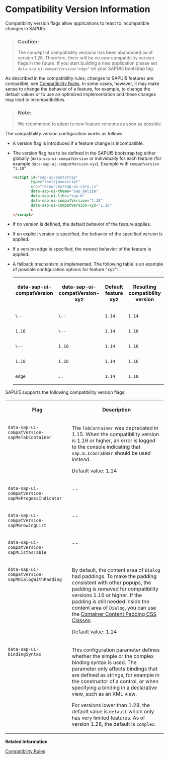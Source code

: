 <!-- loio9feb96da02c2429bb1afcf6534d77c79 -->

# Compatibility Version Information

Compatibility version flags allow applications to react to incompatible changes in SAPUI5.

> ### Caution:  
> The concept of compatibility versions has been abandoned as of version 1.28. Therefore, there will be no new compatibility version flags in the future. If you start building a new application please set `data-sap-ui-compatVersion="edge"` on your SAPUI5 bootstrap tag.

As described in the compatibility rules, changes to SAPUI5 features are compatible, see [Compatibility Rules](../02_Read-Me-First/compatibility-rules-91f0873.md). In some cases, however, it may make sense to change the behavior of a feature, for example, to change the default values or to use an optimized implementation and these changes may lead to incompatibilities.

> ### Note:  
> We recommend to adapt to new feature versions as soon as possible.

The compatibility version configuration works as follows:

-   A version flag is introduced if a feature change is incompatible.
-   The version flag has to be defined in the SAPUI5 bootstrap tag either globally \(`data-sap-ui-compatVersion` or individually for each feature \(for example `data-sap-ui-compatVersion-xyz`\). Example with `compatVersion "1.18"`

    ```html
    <script id="sap-ui-bootstrap" 
            type="text/javascript"
            src="resources/sap-ui-core.js"
            data-sap-ui-theme="sap_belize"
            data-sap-ui-libs="sap.m"
            data-sap-ui-compatVersion="1.18"
            data-sap-ui-compatVersion-xyz="1.16"
            >
    </script> 
    ```

-   If no version is defined, the default behavior of the feature applies.
-   If an explicit version is specified, the behavior of the specified version is applied.
-   If a version edge is specified, the newest behavior of the feature is applied.
-   A fallback mechanism is implemented. The following table is an example of possible configuration options for feature "xyz":


    <table>
    <tr>
    <th valign="top">

    data-sap-ui-compatVersion


    
    </th>
    <th valign="top">

    data-sap-ui-compatVersion-xyz


    
    </th>
    <th valign="top">

    Default feature xyz


    
    </th>
    <th valign="top">

    Resulting compatibility version


    
    </th>
    </tr>
    <tr>
    <td valign="top">
    
        \--


    
    </td>
    <td valign="top">
    
        \--


    
    </td>
    <td valign="top">
    
        1.14


    
    </td>
    <td valign="top">
    
        1.14


    
    </td>
    </tr>
    <tr>
    <td valign="top">
    
        1.16


    
    </td>
    <td valign="top">
    
        \--


    
    </td>
    <td valign="top">
    
        1.14


    
    </td>
    <td valign="top">
    
        1.16


    
    </td>
    </tr>
    <tr>
    <td valign="top">
    
        \--


    
    </td>
    <td valign="top">
    
        1.16


    
    </td>
    <td valign="top">
    
        1.14


    
    </td>
    <td valign="top">
    
        1.16


    
    </td>
    </tr>
    <tr>
    <td valign="top">
    
        1.18


    
    </td>
    <td valign="top">
    
        1.16


    
    </td>
    <td valign="top">
    
        1.14


    
    </td>
    <td valign="top">
    
        1.16


    
    </td>
    </tr>
    <tr>
    <td valign="top">
    
        edge


    
    </td>
    <td valign="top">
    
        ..


    
    </td>
    <td valign="top">
    
        1.14


    
    </td>
    <td valign="top">
    
        1.18


    
    </td>
    </tr>
    </table>
    

SAPUI5 supports the following compatibility version flags:


<table>
<tr>
<th valign="top">

Flag



</th>
<th valign="top">

Description



</th>
</tr>
<tr>
<td valign="top">

`data-sap-ui-compatVersion-sapMeTabContainer`



</td>
<td valign="top">

The `TabContainer` was deprecated in 1.15. When the compatibility version is 1.16 or higher, an error is logged to the console indicating that `sap.m.IconTabBar` should be used instead.

Default value: 1.14



</td>
</tr>
<tr>
<td valign="top">

`data-sap-ui-compatVersion-sapMeProgessIndicator`



</td>
<td valign="top">

\--



</td>
</tr>
<tr>
<td valign="top">

`data-sap-ui-compatVersion-sapMGrowingList`



</td>
<td valign="top">

\--



</td>
</tr>
<tr>
<td valign="top">

`data-sap-ui-compatVersion-sapMListAsTable`



</td>
<td valign="top">

\--



</td>
</tr>
<tr>
<td valign="top">

`data-sap-ui-compatVersion-sapMDialogWithPadding`



</td>
<td valign="top">

By default, the content area of `Dialog` had paddings. To make the padding consistent with other popups, the padding is removed for compatibility versions 1.16 or higher. If the padding is still needed inside the content area of `Dialog`, you can use the [Container Content Padding CSS Classes](using-container-content-padding-css-classes-c71f6df.md).

Default value: 1.14



</td>
</tr>
<tr>
<td valign="top">

`data-sap-ui-bindingSyntax`



</td>
<td valign="top">

This configuration parameter defines whether the simple or the complex binding syntax is used. The parameter only affects bindings that are defined as strings, for example in the constructor of a control, or when specifying a binding in a declarative view, such as an XML view.

For versions lower than 1.28, the default value is `default` which only has very limited features. As of version 1.28, the default is `complex`.



</td>
</tr>
</table>

**Related Information**  


[Compatibility Rules](../02_Read-Me-First/compatibility-rules-91f0873.md "The following sections describe what SAP can change in major, minor, and patch releases. Always consider these rules when developing apps, features, or controls with or for SAPUI5.")

